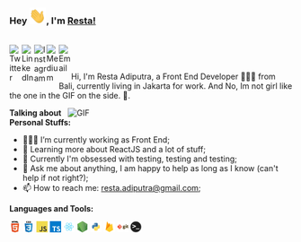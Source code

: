 ### Hey <img src="https://raw.githubusercontent.com/restaadiputra/restaadiputra/master/wave.gif" width="30px">, I'm [Resta!](https://github.com/restaadiputra) 

<br/>

<a href="https://twitter.com/resta_adiputra">
  <img align="left" alt="Twitter" width="22px" src="https://cdn.jsdelivr.net/npm/simple-icons@v3/icons/twitter.svg" />
</a>
<a href="https://www.linkedin.com/in/resta-adiputra/">
  <img align="left" alt="LinkedIn" width="22px" src="https://cdn.jsdelivr.net/npm/simple-icons@v3/icons/linkedin.svg" />
</a>
<a href="https://www.instagram.com/resta.adiputra/">
  <img align="left" alt="Instagram" width="22px" src="https://cdn.jsdelivr.net/npm/simple-icons@v3/icons/instagram.svg" />
</a>
<a href="https://medium.com/@resta.adiputra">
  <img align="left" alt="Medium" width="22px" src="https://cdn.jsdelivr.net/npm/simple-icons@3.5.0/icons/medium.svg" />
</a>
<a href="mailto:resta.adiputra@gmail.com">
  <img align="left" alt="Email" width="22px" src="https://cdn.jsdelivr.net/npm/simple-icons@3.4.1/icons/gmail.svg" />
</a>

<br />
<br />

Hi, I'm Resta Adiputra, a Front End Developer 👨🏻‍💻 from Bali, currently living in Jakarta for work. And No, Im not girl like the one in the GIF on the side. 🤣.

<img align="right" width="400px" alt="GIF" src="https://media.giphy.com/media/xT1Ra29TP7ZuSGKZna/giphy.gif" />
  
**Talking about Personal Stuffs:**

- 👨🏽‍💻 I’m currently working as Front End;
- 🌱 Learning more about ReactJS and a lot of stuff; 
- 🤔 Currently I'm obsessed with testing, testing and testing;
- 💬 Ask me about anything, I am happy to help as long as I know (can't help if not right?);
- 📫 How to reach me: resta.adiputra@gmail.com;

**Languages and Tools:**  

<code><img height="20" src="https://raw.githubusercontent.com/github/explore/80688e429a7d4ef2fca1e82350fe8e3517d3494d/topics/html/html.png"></code>
<code><img height="20" src="https://raw.githubusercontent.com/github/explore/80688e429a7d4ef2fca1e82350fe8e3517d3494d/topics/css/css.png"></code>
<code><img height="20" src="https://raw.githubusercontent.com/github/explore/80688e429a7d4ef2fca1e82350fe8e3517d3494d/topics/javascript/javascript.png"></code>
<code><img height="20" src="https://raw.githubusercontent.com/github/explore/80688e429a7d4ef2fca1e82350fe8e3517d3494d/topics/typescript/typescript.png"></code>
<code><img height="20" src="https://raw.githubusercontent.com/github/explore/80688e429a7d4ef2fca1e82350fe8e3517d3494d/topics/react/react.png"></code>
<code><img height="20" src="https://raw.githubusercontent.com/github/explore/80688e429a7d4ef2fca1e82350fe8e3517d3494d/topics/nodejs/nodejs.png"></code>
<code><img height="20" src="https://raw.githubusercontent.com/github/explore/80688e429a7d4ef2fca1e82350fe8e3517d3494d/topics/python/python.png"></code>
<code><img height="20" src="https://raw.githubusercontent.com/github/explore/80688e429a7d4ef2fca1e82350fe8e3517d3494d/topics/firebase/firebase.png"></code>
<code><img height="20" src="https://raw.githubusercontent.com/github/explore/80688e429a7d4ef2fca1e82350fe8e3517d3494d/topics/git/git.png"></code>
<code><img height="20" src="https://raw.githubusercontent.com/github/explore/80688e429a7d4ef2fca1e82350fe8e3517d3494d/topics/terminal/terminal.png"></code>

